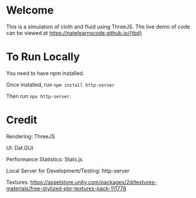# Welcome
This is a simulation of cloth and fluid using ThreeJS. The live demo of code can be viewed at https://natelearnscode.github.io/{tbd} 

# To Run Locally
You need to have npm installed. 

Once installed, run  `npm install http-server`

Then run `npx http-server`.

# Credit
Rendering: ThreeJS

UI: Dat.GUI

Performance Statistics: Stats.js

Local Server for Development/Testing: http-server

Textures: https://assetstore.unity.com/packages/2d/textures-materials/free-stylized-pbr-textures-pack-111778